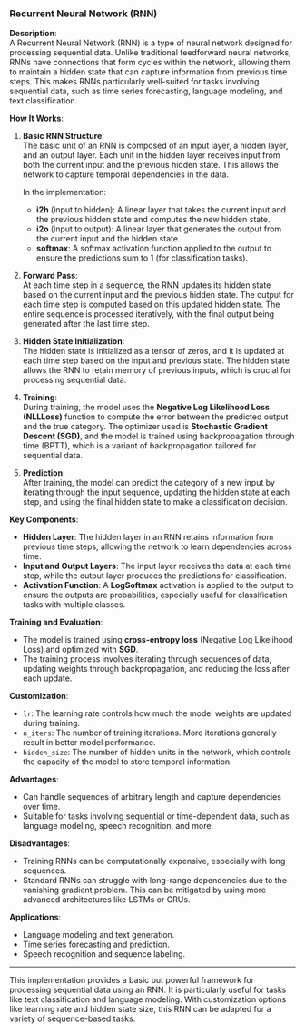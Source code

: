 ### Recurrent Neural Network (RNN)

**Description**:  
A Recurrent Neural Network (RNN) is a type of neural network designed for processing sequential data. Unlike traditional feedforward neural networks, RNNs have connections that form cycles within the network, allowing them to maintain a hidden state that can capture information from previous time steps. This makes RNNs particularly well-suited for tasks involving sequential data, such as time series forecasting, language modeling, and text classification.

**How It Works**:

1. **Basic RNN Structure**:  
   The basic unit of an RNN is composed of an input layer, a hidden layer, and an output layer. Each unit in the hidden layer receives input from both the current input and the previous hidden state. This allows the network to capture temporal dependencies in the data.

   In the implementation:
   - **i2h** (input to hidden): A linear layer that takes the current input and the previous hidden state and computes the new hidden state.
   - **i2o** (input to output): A linear layer that generates the output from the current input and the hidden state.
   - **softmax**: A softmax activation function applied to the output to ensure the predictions sum to 1 (for classification tasks).

2. **Forward Pass**:  
   At each time step in a sequence, the RNN updates its hidden state based on the current input and the previous hidden state. The output for each time step is computed based on this updated hidden state. The entire sequence is processed iteratively, with the final output being generated after the last time step.

3. **Hidden State Initialization**:  
   The hidden state is initialized as a tensor of zeros, and it is updated at each time step based on the input and previous state. The hidden state allows the RNN to retain memory of previous inputs, which is crucial for processing sequential data.

4. **Training**:  
   During training, the model uses the **Negative Log Likelihood Loss (NLLLoss)** function to compute the error between the predicted output and the true category. The optimizer used is **Stochastic Gradient Descent (SGD)**, and the model is trained using backpropagation through time (BPTT), which is a variant of backpropagation tailored for sequential data.

5. **Prediction**:  
   After training, the model can predict the category of a new input by iterating through the input sequence, updating the hidden state at each step, and using the final hidden state to make a classification decision.

**Key Components**:

- **Hidden Layer**: The hidden layer in an RNN retains information from previous time steps, allowing the network to learn dependencies across time.
- **Input and Output Layers**: The input layer receives the data at each time step, while the output layer produces the predictions for classification.
- **Activation Function**: A **LogSoftmax** activation is applied to the output to ensure the outputs are probabilities, especially useful for classification tasks with multiple classes.

**Training and Evaluation**:
- The model is trained using **cross-entropy loss** (Negative Log Likelihood Loss) and optimized with **SGD**.
- The training process involves iterating through sequences of data, updating weights through backpropagation, and reducing the loss after each update.

**Customization**:
- `lr`: The learning rate controls how much the model weights are updated during training.
- `n_iters`: The number of training iterations. More iterations generally result in better model performance.
- `hidden_size`: The number of hidden units in the network, which controls the capacity of the model to store temporal information.

**Advantages**:
- Can handle sequences of arbitrary length and capture dependencies over time.
- Suitable for tasks involving sequential or time-dependent data, such as language modeling, speech recognition, and more.

**Disadvantages**:
- Training RNNs can be computationally expensive, especially with long sequences.
- Standard RNNs can struggle with long-range dependencies due to the vanishing gradient problem. This can be mitigated by using more advanced architectures like LSTMs or GRUs.

**Applications**:
- Language modeling and text generation.
- Time series forecasting and prediction.
- Speech recognition and sequence labeling.

---

This implementation provides a basic but powerful framework for processing sequential data using an RNN. It is particularly useful for tasks like text classification and language modeling. With customization options like learning rate and hidden state size, this RNN can be adapted for a variety of sequence-based tasks.
